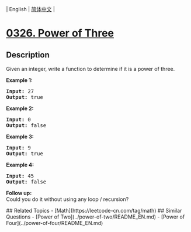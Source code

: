 
| English | [简体中文](README.md) |
# [0326. Power of Three](https://leetcode-cn.com/problems/power-of-three/)
## Description
<p>Given an integer, write a function to determine if it is a power of three.</p>

<p><b>Example 1:</b></p>

<pre>
<strong>Input:</strong> 27
<strong>Output:</strong> true
</pre>

<p><b>Example 2:</b></p>

<pre>
<strong>Input:</strong> 0
<strong>Output:</strong> false</pre>

<p><b>Example 3:</b></p>

<pre>
<strong>Input:</strong> 9
<strong>Output:</strong> true</pre>

<p><b>Example 4:</b></p>

<pre>
<strong>Input:</strong> 45
<strong>Output:</strong> false</pre>

<p><b>Follow up:</b><br />
Could you do it without using any loop / recursion?</p>
## Related Topics
- [Math](https://leetcode-cn.com/tag/math)
## Similar Questions
- [Power of Two](../power-of-two/README_EN.md)
- [Power of Four](../power-of-four/README_EN.md)
